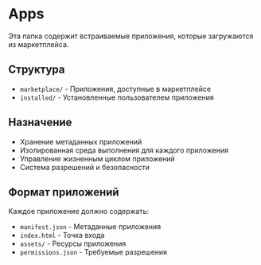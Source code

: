 # Apps

Эта папка содержит встраиваемые приложения, которые загружаются из маркетплейса.

## Структура

- `marketplace/` - Приложения, доступные в маркетплейсе
- `installed/` - Установленные пользователем приложения

## Назначение

- Хранение метаданных приложений
- Изолированная среда выполнения для каждого приложения
- Управление жизненным циклом приложений
- Система разрешений и безопасности

## Формат приложений

Каждое приложение должно содержать:
- `manifest.json` - Метаданные приложения
- `index.html` - Точка входа
- `assets/` - Ресурсы приложения
- `permissions.json` - Требуемые разрешения